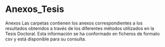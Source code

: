 # Anexos_Tesis
Anexos
Las carpetas contienen los anexos correspondientes a los resultados obtenidos a través de los diferentes métodos utilizados en la Tesis Doctoral. 
Esta información se ha conformado en ficheros de formato csv y está disponible para su consulta.
